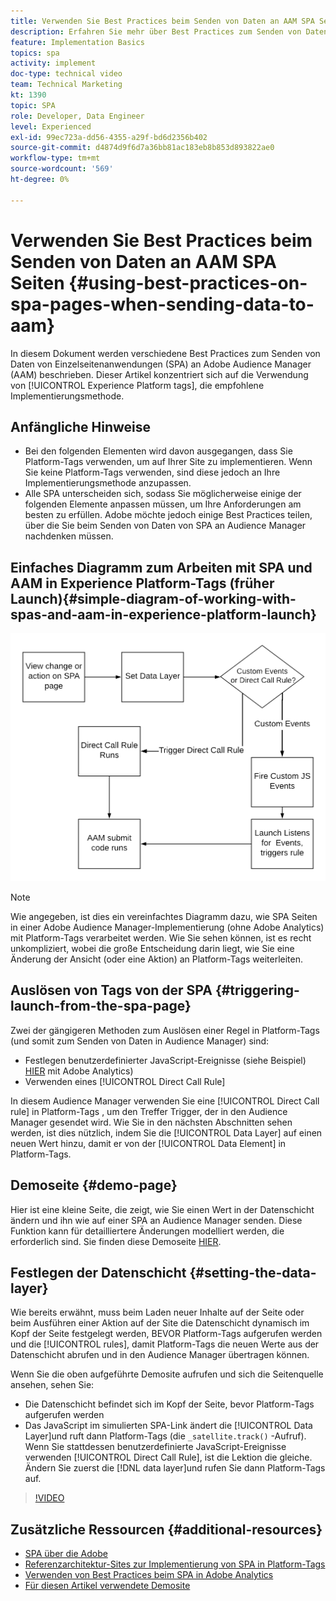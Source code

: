 ```yaml
---
title: Verwenden Sie Best Practices beim Senden von Daten an AAM SPA Seiten
description: Erfahren Sie mehr über Best Practices zum Senden von Daten von Einzelseitenanwendungen (SPA) an Adobe Audience Manager (AAM). Dieser Artikel konzentriert sich auf die Verwendung von Experience Platform-Tags, der empfohlenen Implementierungsmethode.
feature: Implementation Basics
topics: spa
activity: implement
doc-type: technical video
team: Technical Marketing
kt: 1390
topic: SPA
role: Developer, Data Engineer
level: Experienced
exl-id: 99ec723a-dd56-4355-a29f-bd6d2356b402
source-git-commit: d4874d9f6d7a36bb81ac183eb8b853d893822ae0
workflow-type: tm+mt
source-wordcount: '569'
ht-degree: 0%

---
```


# Verwenden Sie Best Practices beim Senden von Daten an AAM SPA Seiten {#using-best-practices-on-spa-pages-when-sending-data-to-aam}

In diesem Dokument werden verschiedene Best Practices zum Senden von Daten von Einzelseitenanwendungen (SPA) an Adobe Audience Manager (AAM) beschrieben. Dieser Artikel konzentriert sich auf die Verwendung von [!UICONTROL Experience Platform tags], die empfohlene Implementierungsmethode.

## Anfängliche Hinweise

* Bei den folgenden Elementen wird davon ausgegangen, dass Sie Platform-Tags verwenden, um auf Ihrer Site zu implementieren. Wenn Sie keine Platform-Tags verwenden, sind diese jedoch an Ihre Implementierungsmethode anzupassen.
* Alle SPA unterscheiden sich, sodass Sie möglicherweise einige der folgenden Elemente anpassen müssen, um Ihre Anforderungen am besten zu erfüllen. Adobe möchte jedoch einige Best Practices teilen, über die Sie beim Senden von Daten von SPA an Audience Manager nachdenken müssen.

## Einfaches Diagramm zum Arbeiten mit SPA und AAM in Experience Platform-Tags (früher Launch){#simple-diagram-of-working-with-spas-and-aam-in-experience-platform-launch}

![spa in tags](assets/spa_for_aam_in_launch.png)

>[!NOTE]
>Wie angegeben, ist dies ein vereinfachtes Diagramm dazu, wie SPA Seiten in einer Adobe Audience Manager-Implementierung (ohne Adobe Analytics) mit Platform-Tags verarbeitet werden. Wie Sie sehen können, ist es recht unkompliziert, wobei die große Entscheidung darin liegt, wie Sie eine Änderung der Ansicht (oder eine Aktion) an Platform-Tags weiterleiten.

## Auslösen von Tags von der SPA {#triggering-launch-from-the-spa-page}

Zwei der gängigeren Methoden zum Auslösen einer Regel in Platform-Tags (und somit zum Senden von Daten in Audience Manager) sind:

* Festlegen benutzerdefinierter JavaScript-Ereignisse (siehe Beispiel) [HIER](https://helpx.adobe.com/analytics/kt/using/spa-analytics-best-practices-feature-video-use.html) mit Adobe Analytics)
* Verwenden eines [!UICONTROL Direct Call Rule]

In diesem Audience Manager verwenden Sie eine [!UICONTROL Direct Call rule] in Platform-Tags , um den Treffer Trigger, der in den Audience Manager gesendet wird. Wie Sie in den nächsten Abschnitten sehen werden, ist dies nützlich, indem Sie die [!UICONTROL Data Layer] auf einen neuen Wert hinzu, damit er von der [!UICONTROL Data Element] in Platform-Tags.

## Demoseite {#demo-page}

Hier ist eine kleine Seite, die zeigt, wie Sie einen Wert in der Datenschicht ändern und ihn wie auf einer SPA an Audience Manager senden. Diese Funktion kann für detailliertere Änderungen modelliert werden, die erforderlich sind. Sie finden diese Demoseite [HIER](https://aam.enablementadobe.com/SPA-Launch.html).

## Festlegen der Datenschicht {#setting-the-data-layer}

Wie bereits erwähnt, muss beim Laden neuer Inhalte auf der Seite oder beim Ausführen einer Aktion auf der Site die Datenschicht dynamisch im Kopf der Seite festgelegt werden, BEVOR Platform-Tags aufgerufen werden und die [!UICONTROL rules], damit Platform-Tags die neuen Werte aus der Datenschicht abrufen und in den Audience Manager übertragen können.

Wenn Sie die oben aufgeführte Demosite aufrufen und sich die Seitenquelle ansehen, sehen Sie:

* Die Datenschicht befindet sich im Kopf der Seite, bevor Platform-Tags aufgerufen werden
* Das JavaScript im simulierten SPA-Link ändert die [!UICONTROL Data Layer]und ruft dann Platform-Tags (die `_satellite.track()` -Aufruf). Wenn Sie stattdessen benutzerdefinierte JavaScript-Ereignisse verwenden [!UICONTROL Direct Call Rule], ist die Lektion die gleiche. Ändern Sie zuerst die [!DNL data layer]und rufen Sie dann Platform-Tags auf.

>[!VIDEO](https://video.tv.adobe.com/v/23322/?quality=12)

## Zusätzliche Ressourcen {#additional-resources}

* [SPA über die Adobe](https://forums.adobe.com/thread/2451022)
* [Referenzarchitektur-Sites zur Implementierung von SPA in Platform-Tags](https://helpx.adobe.com/experience-manager/kt/integration/using/launch-reference-architecture-SPA-tutorial-implement.html)
* [Verwenden von Best Practices beim SPA in Adobe Analytics](https://helpx.adobe.com/analytics/kt/using/spa-analytics-best-practices-feature-video-use.html)
* [Für diesen Artikel verwendete Demosite](https://aam.enablementadobe.com/SPA-Launch.html)
